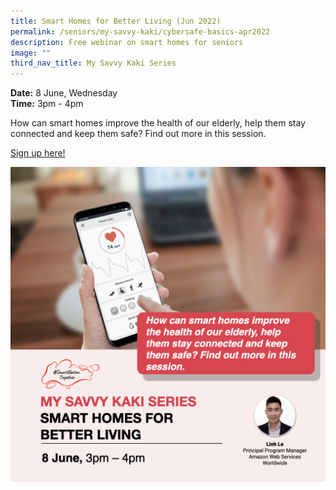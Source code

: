 ```yaml
---
title: Smart Homes for Better Living (Jun 2022)
permalink: /seniors/my-savvy-kaki/cybersafe-basics-apr2022
description: Free webinar on smart homes for seniors
image: ""
third_nav_title: My Savvy Kaki Series
---
```

**Date:** 8 June, Wednesday
<br> **Time:** 3pm - 4pm

How can smart homes improve the health of our elderly, help them stay connected and keep them safe? Find out more in this session.

[Sign up here!](https://go.gov.sg/seniors-smarthomes1)

![Free webinar on smart homes for seniors ](/images/Jun22-Seniors-Smart-Homes-2.jpeg)